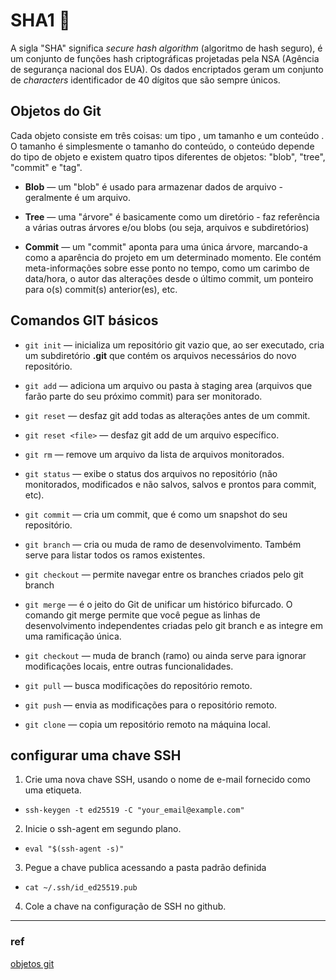 # SHA1 🌙

A sigla "SHA" significa *secure hash algorithm* (algoritmo de hash seguro), é um conjunto de funções hash criptográficas projetadas pela NSA (Agência de segurança nacional dos EUA). 
Os dados encriptados geram um conjunto de *characters* identificador de 40 dígitos que são sempre únicos.

## Objetos do Git

Cada objeto consiste em três coisas: um tipo , um tamanho e um conteúdo . O tamanho é simplesmente o tamanho do conteúdo, o conteúdo depende do tipo de objeto e existem quatro tipos diferentes de objetos: "blob", "tree", "commit" e "tag".

- **Blob** — um "blob" é usado para armazenar dados de arquivo - geralmente é um arquivo.

- **Tree** — uma "árvore" é basicamente como um diretório - faz referência a várias outras árvores e/ou blobs (ou seja, arquivos e subdiretórios)

- **Commit** — um "commit" aponta para uma única árvore, marcando-a como a aparência do projeto em um determinado momento. Ele contém meta-informações sobre esse ponto no tempo, como um carimbo de data/hora, o autor das alterações desde o último commit, um ponteiro para o(s) commit(s) anterior(es), etc.

## Comandos GIT básicos

* `git init` —  inicializa um repositório git vazio que, ao ser executado, cria um subdiretório **.git** que contém os arquivos necessários do novo repositório.

* `git add` —  adiciona um arquivo ou pasta à staging area (arquivos que farão parte do seu próximo commit) para ser monitorado.

* `git reset` — desfaz git add todas as alterações antes de um commit.

* `git reset <file>` — desfaz git add de um arquivo específico. 

* `git rm` — remove um arquivo da lista de arquivos monitorados.

* `git status` — exibe o status dos arquivos no repositório (não monitorados, modificados e não salvos, salvos e prontos para commit, etc).

* `git commit` — cria um commit, que é como um snapshot do seu repositório.

* `git branch` — cria ou muda de ramo de desenvolvimento. Também serve para listar todos os ramos existentes.

* `git checkout` — permite navegar entre os branches criados pelo git branch 

* `git merge` — é o jeito do Git de unificar um histórico bifurcado. O comando git merge permite que você pegue as linhas de desenvolvimento independentes criadas pelo git branch e as integre em uma ramificação única.

* `git checkout` — muda de branch (ramo) ou ainda serve para ignorar modificações locais, entre outras funcionalidades.

* `git pull` — busca modificações do repositório remoto.

* `git push` — envia as modificações para o repositório remoto.

* `git clone` — copia um repositório remoto na máquina local.

## configurar uma chave SSH

1. Crie uma nova chave SSH, usando o nome de e-mail fornecido como uma etiqueta.
  * `ssh-keygen -t ed25519 -C "your_email@example.com"`

2. Inicie o ssh-agent em segundo plano.
  * `eval "$(ssh-agent -s)"`

3. Pegue a chave publica acessando a pasta padrão definida
  * `cat ~/.ssh/id_ed25519.pub`

4. Cole a chave na configuração de SSH no github.

___
### ref
[objetos git](http://shafiul.github.io/gitbook/1_the_git_object_model.html) 
